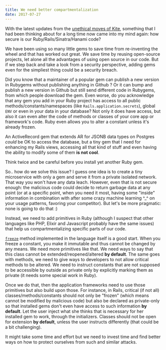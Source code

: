 ```yaml
---
title: We need better compartmentalization
date: 2017-07-27
---
```


With the latest updates from the [unethical moves of Kite](https://theoutline.com/post/1953/how-a-vc-funded-company-is-undermining-the-open-source-community),
something that I had been thinking about for a long time now came into my mind again: how secure is our Ruby/Rails/Sinatra/Hanami code?

We have been using so many little gems to save time from re-inventing the wheel and that has worked out great.
We save time by reusing open-source projects, let alone all the advantages of using open source in our code.
But if we step back and take a look from a security perspective, adding gems even for the simpliest thing could be a security breach.

Did you know that a maintainer of a popular gem can publish a new version in Rubygems without publishing anything in Github ?
Or it can bump and publish a new version in Github but still send different code in Rubygems, from which people download the gem.
Even worse, do you acknowledge that any gem you add in your Ruby project has access to all public methods/constants/namespaces
(like `Rails.application.secrets`), global `ENV` or even in your data in your database?
Not only it does have access, but also it can even alter the code of methods or classes of your core app or framework's code.
Ruby even allows you to alter a constant unless it's already frozen.

An ActiveRecord gem that extends AR for JSONB data types on Postgres _could_ be OK to access the database, but a tiny gem
that I need for enhancing my Rails views, accessing all that kind of stuff and even having the ability to modify some of them **is not cool**.

Think twice and be careful before you install yet another Ruby gem.

So.. how do we solve this issue?
I guess one idea is to create a tiny microservice with only a gem and serve it from a private isolated network.
That way you won't have any data leach. However, even that is not secure enough:
the malicious code could decide to return garbage data at any point (or at a specific point, when you need it most, having some "inside" information in combination with after some
crazy machine learning ^_^ on your usage patterns, favoring your competitor).
But let's be more pragmatic: none is going to do that :)

Instead, we need to add primitives in Ruby (although I suspect that other languages like PHP, Elixir and Javascript probably have the same issues)
that help us compartmentalizing specific parts of our code.

[`freeze`](https://ruby-doc.org/core-2.4.1/Object.html#method-i-freeze) method implemented in the language itself is a good start.
When you freeze a constant, you make it immutable and thus cannot be changed by any means.
We need more primitives like that. We need ways to say that this class cannot be extended/reopened/altered **by default**.
The same goes with methods, we need to give ways to developers to not allow critical
methods to be altered.
We need to instruct constants that are not supposed to be accessible by outside as private only by explicitly marking them as private (it needs some special work in Ruby).

Once we do that, then the application frameworks need to use those primitives but also build upon those.
For instance, in Rails, critical (if not all) classes/methods/constants should not only be "frozen" (which means cannot be modified by malicious code)
but also be declared as private-only so that
installed gems don't even have access to such information **by default**.
Let the user inject what she thinks that is necessary for her installed gem to work, through the initializers.
Classes should not be open for extension **by default**, unless the user instructs differently (that could be a bit challenging).

It might take some time and effort but we need to invest time and find better ways on how to protect ourselves from such and similar attacks.
